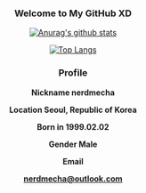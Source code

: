 <h3 align="center">Welcome to My GitHub XD</h1>

<div align="center">
  
  [![Anurag's github stats](https://github-readme-stats.vercel.app/api?username=nerdmecha&show_icons=true)](https://github.com/anuraghazra/github-readme-stats)
  
  [![Top Langs](https://github-readme-stats.vercel.app/api/top-langs/?username=nerdmecha&card_width=320&layout=compact&langs_count=4)](https://github.com/anuraghazra/github-readme-stats)
  
</div>

<div align="center">
  <h3>Profile</h3>
  <b><p>Nickname nerdmecha</p></b>
  <b><p>Location Seoul, Republic of Korea</p></b>
  <b><p>Born in 1999.02.02</p></b>
  <b><p>Gender Male</p></b>
  
  <b><p>Email</p></b>
  
  <b><p><nerdmecha@outlook.com></p></b>
</div>
